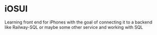 # iOSUI
Learning front end for iPhones
with the goal of connecting it to a backend like Railway-SQL 
or maybe some other service and working with SQL
 
